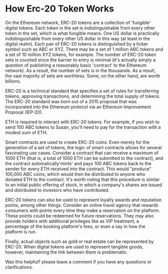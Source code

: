 # How Erc-20 Token Works

On the Ethereum network, ERC-20 tokens are a collection of 'fungible' digital tokens. Each token in the set is indistinguishable from every other token in the set, which is what fungible means. One US dollar is practically indistinguishable from every other US dollar in this way (at least in the digital realm). Each pair of ERC-20 tokens is distinguished by a ticker symbol such as ABC or XYZ. There may be a set of 1 million ABC tokens and a set of 10 million XYZ tokens, for example. The number of ERC-20 token sets is counted since the barrier to entry is minimal (it's actually simply a question of publishing a reasonably basic 'contract' to the Ethereum network). As a result, the number of sets is in the thousands. As a result, the vast majority of sets are worthless. Some, on the other hand, are worth billions.

ERC-20 is a technical standard that specifies a set of rules for transferring tokens, approving transactions, and determining the total supply of tokens. The ERC-20 standard was born out of a 2015 proposal that was incorporated into the Ethereum protocol via an Ethereum Improvement Proposal (IEP-20).

ETH is required to interact with ERC-20 tokens. For example, if you wish to send 100 ABC tokens to Susan, you'll need to pay for the transaction with a modest sum of ETH.


Smart contracts are used to create ERC-20 coins. Even merely for the generation of a set of tokens, the logic of smart contracts allows for several fascinating use cases. Consider a contract that can receive a maximum of 1000 ETH (that is, a total of 1000 ETH can be submitted to the contract), and the contract automatically'mints' and pays 100 ABC tokens back to the sender for every ETH received into the contract. This would "produce" 100,000 ABC coins, which would then be distributed to anyone who donated ETH to the contract. It's worth noting that this procedure is similar to an initial public offering of stock, in which a company's shares are issued and distributed to investors who have contributed.


ERC-20 tokens can also be used to represent loyalty awards and reputation points, among other things. Consider an online travel agency that rewards consumers with points every time they make a reservation on the platform. These points could be redeemed for future reservations. They may also provide holders with additional privileges like as VIP treatment, a percentage of the booking platform's fees, or even a say in how the platform is run.

Finally, actual objects such as gold or real estate can be represented by ERC-20. When digital tokens are used to represent tangible goods, however, maintaining the link between them is problematic.

Was this helpful? 
please leave a comment if you have any questions or clarifications.

